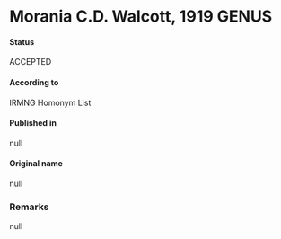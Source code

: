 # Morania C.D. Walcott, 1919 GENUS

#### Status
ACCEPTED

#### According to
IRMNG Homonym List

#### Published in
null

#### Original name
null

### Remarks
null